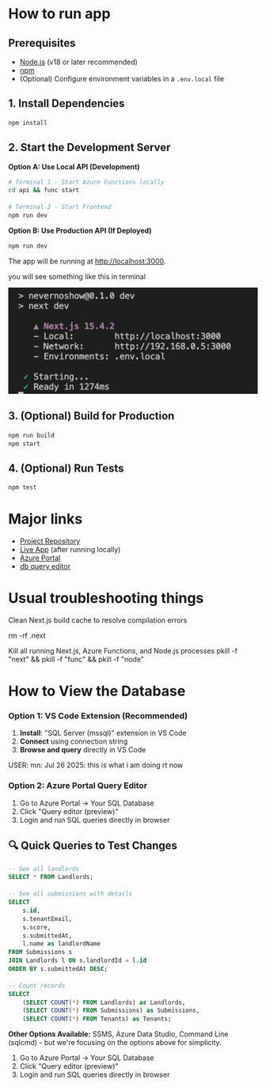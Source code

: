 # How to run app
## Prerequisites

- [Node.js](https://nodejs.org/) (v18 or later recommended)
- [npm](https://www.npmjs.com/)
- (Optional) Configure environment variables in a `.env.local` file

## 1. Install Dependencies

```bash
npm install
```

## 2. Start the Development Server

**Option A: Use Local API (Development)**
```bash
# Terminal 1 - Start Azure Functions locally
cd api && func start

# Terminal 2 - Start Frontend  
npm run dev
```

**Option B: Use Production API (If Deployed)**
```bash
npm run dev
```

The app will be running at [http://localhost:3000](http://localhost:3000).

you will see something like this in terminal

![alt text](image-1.png)

## 3. (Optional) Build for Production

```bash
npm run build
npm start
```

## 4. (Optional) Run Tests

```bash
npm test
```

# Major links 

- [Project Repository](https://github.com/your-org/your-repo)  
- [Live App](http://localhost:3000) (after running locally)
- [Azure Portal](https://portal.azure.com/)
- [db query editor]()



# Usual troubleshooting things

Clean Next.js build cache to resolve compilation errors

rm -rf .next


Kill all running Next.js, Azure Functions, and Node.js processes
pkill -f "next" && pkill -f "func" && pkill -f "node"



# How to View the Database

### Option 1: VS Code Extension (Recommended)
1. **Install**: "SQL Server (mssql)" extension in VS Code
2. **Connect** using connection string
3. **Browse and query** directly in VS Code

USER: mn: Jul 26 2025: this is what i am doing rt now

### Option 2: Azure Portal Query Editor
1. Go to Azure Portal → Your SQL Database
2. Click "Query editor (preview)" 
3. Login and run SQL queries directly in browser


## 🔍 Quick Queries to Test Changes

```sql
-- See all landlords
SELECT * FROM Landlords;

-- See all submissions with details
SELECT 
    s.id,
    s.tenantEmail,
    s.score,
    s.submittedAt,
    l.name as landlordName
FROM Submissions s
JOIN Landlords l ON s.landlordId = l.id
ORDER BY s.submittedAt DESC;

-- Count records
SELECT 
    (SELECT COUNT(*) FROM Landlords) as Landlords,
    (SELECT COUNT(*) FROM Submissions) as Submissions,
    (SELECT COUNT(*) FROM Tenants) as Tenants;
```

**Other Options Available:** SSMS, Azure Data Studio, Command Line (sqlcmd) - but we're focusing on the options above for simplicity.
1. Go to Azure Portal → Your SQL Database
2. Click "Query editor (preview)" 
3. Login and run SQL queries directly in browser